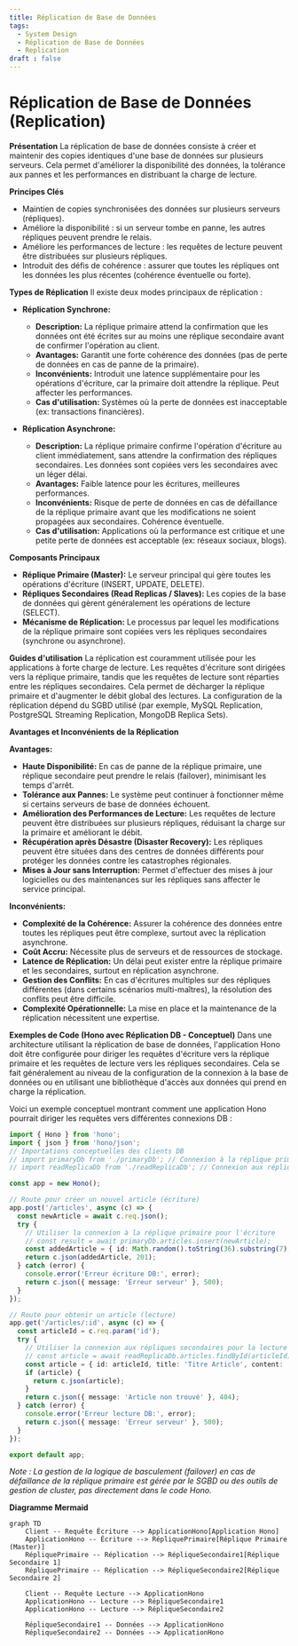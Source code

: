 ```yaml
---
title: Réplication de Base de Données
tags:
  - System Design
  - Réplication de Base de Données
  - Replication
draft : false
---
```


# Réplication de Base de Données (Replication)

**Présentation**
La réplication de base de données consiste à créer et maintenir des copies identiques d'une base de données sur plusieurs serveurs. Cela permet d'améliorer la disponibilité des données, la tolérance aux pannes et les performances en distribuant la charge de lecture.

**Principes Clés**
- Maintien de copies synchronisées des données sur plusieurs serveurs (répliques).
- Améliore la disponibilité : si un serveur tombe en panne, les autres répliques peuvent prendre le relais.
- Améliore les performances de lecture : les requêtes de lecture peuvent être distribuées sur plusieurs répliques.
- Introduit des défis de cohérence : assurer que toutes les répliques ont les données les plus récentes (cohérence éventuelle ou forte).

**Types de Réplication**
Il existe deux modes principaux de réplication :
- **Réplication Synchrone:**
    - **Description:** La réplique primaire attend la confirmation que les données ont été écrites sur au moins une réplique secondaire avant de confirmer l'opération au client.
    - **Avantages:** Garantit une forte cohérence des données (pas de perte de données en cas de panne de la primaire).
    - **Inconvénients:** Introduit une latence supplémentaire pour les opérations d'écriture, car la primaire doit attendre la réplique. Peut affecter les performances.
    - **Cas d'utilisation:** Systèmes où la perte de données est inacceptable (ex: transactions financières).

- **Réplication Asynchrone:**
    - **Description:** La réplique primaire confirme l'opération d'écriture au client immédiatement, sans attendre la confirmation des répliques secondaires. Les données sont copiées vers les secondaires avec un léger délai.
    - **Avantages:** Faible latence pour les écritures, meilleures performances.
    - **Inconvénients:** Risque de perte de données en cas de défaillance de la réplique primaire avant que les modifications ne soient propagées aux secondaires. Cohérence éventuelle.
    - **Cas d'utilisation:** Applications où la performance est critique et une petite perte de données est acceptable (ex: réseaux sociaux, blogs).

**Composants Principaux**
- **Réplique Primaire (Master):** Le serveur principal qui gère toutes les opérations d'écriture (INSERT, UPDATE, DELETE).
- **Répliques Secondaires (Read Replicas / Slaves):** Les copies de la base de données qui gèrent généralement les opérations de lecture (SELECT).
- **Mécanisme de Réplication:** Le processus par lequel les modifications de la réplique primaire sont copiées vers les répliques secondaires (synchrone ou asynchrone).

**Guides d'utilisation**
La réplication est couramment utilisée pour les applications à forte charge de lecture. Les requêtes d'écriture sont dirigées vers la réplique primaire, tandis que les requêtes de lecture sont réparties entre les répliques secondaires. Cela permet de décharger la réplique primaire et d'augmenter le débit global des lectures. La configuration de la réplication dépend du SGBD utilisé (par exemple, MySQL Replication, PostgreSQL Streaming Replication, MongoDB Replica Sets).

**Avantages et Inconvénients de la Réplication**

**Avantages:**
- **Haute Disponibilité:** En cas de panne de la réplique primaire, une réplique secondaire peut prendre le relais (failover), minimisant les temps d'arrêt.
- **Tolérance aux Pannes:** Le système peut continuer à fonctionner même si certains serveurs de base de données échouent.
- **Amélioration des Performances de Lecture:** Les requêtes de lecture peuvent être distribuées sur plusieurs répliques, réduisant la charge sur la primaire et améliorant le débit.
- **Récupération après Désastre (Disaster Recovery):** Les répliques peuvent être situées dans des centres de données différents pour protéger les données contre les catastrophes régionales.
- **Mises à Jour sans Interruption:** Permet d'effectuer des mises à jour logicielles ou des maintenances sur les répliques sans affecter le service principal.

**Inconvénients:**
- **Complexité de la Cohérence:** Assurer la cohérence des données entre toutes les répliques peut être complexe, surtout avec la réplication asynchrone.
- **Coût Accru:** Nécessite plus de serveurs et de ressources de stockage.
- **Latence de Réplication:** Un délai peut exister entre la réplique primaire et les secondaires, surtout en réplication asynchrone.
- **Gestion des Conflits:** En cas d'écritures multiples sur des répliques différentes (dans certains scénarios multi-maîtres), la résolution des conflits peut être difficile.
- **Complexité Opérationnelle:** La mise en place et la maintenance de la réplication nécessitent une expertise.

**Exemples de Code (Hono avec Réplication DB - Conceptuel)**
Dans une architecture utilisant la réplication de base de données, l'application Hono doit être configurée pour diriger les requêtes d'écriture vers la réplique primaire et les requêtes de lecture vers les répliques secondaires. Cela se fait généralement au niveau de la configuration de la connexion à la base de données ou en utilisant une bibliothèque d'accès aux données qui prend en charge la réplication.

Voici un exemple conceptuel montrant comment une application Hono pourrait diriger les requêtes vers différentes connexions DB :

```typescript
import { Hono } from 'hono';
import { json } from 'hono/json';
// Importations conceptuelles des clients DB
// import primaryDb from './primaryDb'; // Connexion à la réplique primaire (écritures)
// import readReplicaDb from './readReplicaDb'; // Connexion aux répliques secondaires (lectures)

const app = new Hono();

// Route pour créer un nouvel article (écriture)
app.post('/articles', async (c) => {
  const newArticle = await c.req.json();
  try {
    // Utiliser la connexion à la réplique primaire pour l'écriture
    // const result = await primaryDb.articles.insert(newArticle);
    const addedArticle = { id: Math.random().toString(36).substring(7), ...newArticle }; // Simulation
    return c.json(addedArticle, 201);
  } catch (error) {
    console.error('Erreur écriture DB:', error);
    return c.json({ message: 'Erreur serveur' }, 500);
  }
});

// Route pour obtenir un article (lecture)
app.get('/articles/:id', async (c) => {
  const articleId = c.req.param('id');
  try {
    // Utiliser la connexion aux répliques secondaires pour la lecture
    // const article = await readReplicaDb.articles.findById(articleId);
    const article = { id: articleId, title: 'Titre Article', content: 'Contenu...' }; // Simulation
    if (article) {
      return c.json(article);
    }
    return c.json({ message: 'Article non trouvé' }, 404);
  } catch (error) {
    console.error('Erreur lecture DB:', error);
    return c.json({ message: 'Erreur serveur' }, 500);
  }
});

export default app;
```
*Note : La gestion de la logique de basculement (failover) en cas de défaillance de la réplique primaire est gérée par le SGBD ou des outils de gestion de cluster, pas directement dans le code Hono.*

**Diagramme Mermaid**
```mermaid
graph TD
    Client -- Requête Écriture --> ApplicationHono[Application Hono]
    ApplicationHono -- Écriture --> RépliquePrimaire[Réplique Primaire (Master)]
    RépliquePrimaire -- Réplication --> RépliqueSecondaire1[Réplique Secondaire 1]
    RépliquePrimaire -- Réplication --> RépliqueSecondaire2[Réplique Secondaire 2]

    Client -- Requête Lecture --> ApplicationHono
    ApplicationHono -- Lecture --> RépliqueSecondaire1
    ApplicationHono -- Lecture --> RépliqueSecondaire2

    RépliqueSecondaire1 -- Données --> ApplicationHono
    RépliqueSecondaire2 -- Données --> ApplicationHono